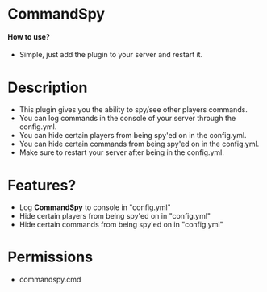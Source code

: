 # CommandSpy

#### How to use?
- Simple, just add the plugin to your server and restart it.

# Description
- This plugin gives you the ability to spy/see other players commands.
- You can log commands in the console of your server through the config.yml.
- You can hide certain players from being spy'ed on in the config.yml.
- You can hide certain commands from being spy'ed on in the config.yml.
- Make sure to restart your server after being in the config.yml.

# Features?
 - Log **CommandSpy** to console in "config.yml"
 - Hide certain players from being spy'ed on in "config.yml"
 - Hide certain commands from being spy'ed on in "config.yml"

# Permissions

- commandspy.cmd
